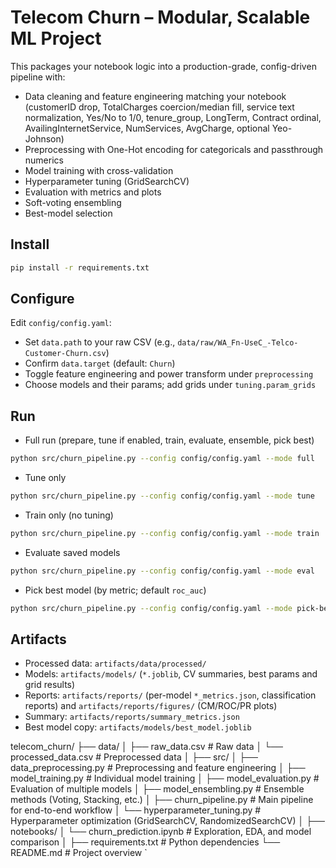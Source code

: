 # Telecom Churn – Modular, Scalable ML Project

This packages your notebook logic into a production-grade, config-driven pipeline with:
- Data cleaning and feature engineering matching your notebook (customerID drop, TotalCharges coercion/median fill, service text normalization, Yes/No to 1/0, tenure_group, LongTerm, Contract ordinal, AvailingInternetService, NumServices, AvgCharge, optional Yeo-Johnson)
- Preprocessing with One-Hot encoding for categoricals and passthrough numerics
- Model training with cross-validation
- Hyperparameter tuning (GridSearchCV)
- Evaluation with metrics and plots
- Soft-voting ensembling
- Best-model selection

## Install
```bash
pip install -r requirements.txt
```

## Configure
Edit `config/config.yaml`:
- Set `data.path` to your raw CSV (e.g., `data/raw/WA_Fn-UseC_-Telco-Customer-Churn.csv`)
- Confirm `data.target` (default: `Churn`)
- Toggle feature engineering and power transform under `preprocessing`
- Choose models and their params; add grids under `tuning.param_grids`

## Run
- Full run (prepare, tune if enabled, train, evaluate, ensemble, pick best)
```bash
python src/churn_pipeline.py --config config/config.yaml --mode full
```

- Tune only
```bash
python src/churn_pipeline.py --config config/config.yaml --mode tune
```

- Train only (no tuning)
```bash
python src/churn_pipeline.py --config config/config.yaml --mode train
```

- Evaluate saved models
```bash
python src/churn_pipeline.py --config config/config.yaml --mode eval
```

- Pick best model (by metric; default `roc_auc`)
```bash
python src/churn_pipeline.py --config config/config.yaml --mode pick-best --metric f1
```

## Artifacts
- Processed data: `artifacts/data/processed/`
- Models: `artifacts/models/` (`*.joblib`, CV summaries, best params and grid results)
- Reports: `artifacts/reports/` (per-model `*_metrics.json`, classification reports) and `artifacts/reports/figures/` (CM/ROC/PR plots)
- Summary: `artifacts/reports/summary_metrics.json`
- Best model copy: `artifacts/models/best_model.joblib`




telecom_churn/
├── data/
│   ├── raw_data.csv             # Raw data
│   └── processed_data.csv       # Preprocessed data
│
├── src/
│   ├── data_preprocessing.py    # Preprocessing and feature engineering
│   ├── model_training.py        # Individual model training
│   ├── model_evaluation.py      # Evaluation of multiple models
│   ├── model_ensembling.py     # Ensemble methods (Voting, Stacking, etc.)
│   ├── churn_pipeline.py        # Main pipeline for end-to-end workflow
│   └── hyperparameter_tuning.py # Hyperparameter optimization (GridSearchCV, RandomizedSearchCV)
│
├── notebooks/
│   └── churn_prediction.ipynb   # Exploration, EDA, and model comparison
│
├── requirements.txt            # Python dependencies
└── README.md                   # Project overview
`
